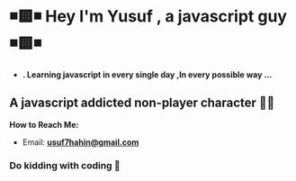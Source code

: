 # ◾🟨◾ Hey I'm Yusuf , a javascript guy ◾🟨◾
- **. Learning javascript in every single day ,In every possible way  ...** 

## A javascript addicted non-player character 🧟‍♂️

**How to Reach Me:**
- Email: **usuf7hahin@gmail.com**

### Do kidding with coding 🧩 


